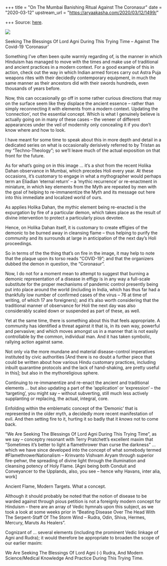 +++
title = "On The Mumbai Banishing Ritual Against The Coronasur"
date = "2020-03-12"
upstream_url = "https://aryaakasha.com/2020/03/12/1499/"

+++
Source: [here](https://aryaakasha.com/2020/03/12/1499/).

![](https://aryaakasha.files.wordpress.com/2020/03/tn-432f1c97a131.jpg?w=600)

Seeking The Blessings Of Lord Agni During This Trying Time – Against The
Covid-19 ‘Coronasur’

Something I’ve often been quite warmly regarding of, is the manner in
which Hinduism has managed to move with the times and make use of
traditional and ancient practices in a modern context. For a good
example of this in action, check out the way in which Indian armed
forces carry out Astra Puja weapons rites with their decidedly
contemporary equipment, in much the same manner as their ancestors did
with their swords hundreds, even thousands of years before.

Now, this can occasionally go off in some rather curious directions that
may on the surface seem like they displace the ancient essence – rather
than simply reconnecting it with elements from a modern context.
Updating the ‘connection’, not the essential concept. Which is what I
genuinely believe is actually going on in many of these cases – the
veneer of different appearances under the veil of modernity only
concealing it if you don’t know where and how to look.

I have meant for some time to speak about this in more depth and detail
in a dedicated series on what is occasionally derisively referred to by
Tristan as my “Techno-Theology”; so we’ll leave much of the actual
exposition on that front for the future.

As for what’s going on in this image … it’s a shot from the recent
Holika Dahan observance in Mumbai, which precedes Holi every year. At
these occasions, it’s customary to engage in what a mythographer would
perhaps term an Eliadian ‘eternal return’ – a ‘mythic recurrence’ or
re-enactment in miniature, in which key elements from the Myth are
repeated by men with the goal of helping to re-immanentize the Myth and
its message out here into this immediate and localized world of ours.

As applies Holika Dahan, the mythic element being re-enacted is the
expurgation by fire of a particular demon, which takes place as the
result of divine intervention to protect a particularly pious devotee.

Hence, on Holika Dahan itself, it is customary to create effigies of the
demonic to be burned away in cleansing flame – thus helping to purify
the community and its surrounds at large in anticipation of the next
day’s Holi proceedings.

So in terms of the the thing that’s on fire in the image, it may help to
note that the plaque upon its torso reads “COVID-19”; and that the
organizers dubbed the demon in question, the “Coronasur”.

Now, I do not for a moment mean to attempt to suggest that burning a
demonic representation of a disease in effigy is in any way a full-scale
substitute for the proper mechanisms of pandemic control presently being
put into place around the world (including in India, which has thus far
had a thankfully low number of confirmed cases of the virus – 76 at time
of writing, of which 17 are foreigners); and it’s also worth considering
that the traditional manner of observance for Holi the next day was also
considerably scaled down or suspended as part of these, as well.

Yet at the same time, there is something about this that feels
appropriate. A community has identified a threat against it that is, in
its own way, powerful and pervasive; and which moves amongst us in a
manner that is not easily controllable by the common, individual man.
And it has taken symbolic, rallying action against same.

Not only via the more mundane and material disease-control imperatives
instituted by civic authorities \[And there is no doubt a further piece
that could be written about how various Hindu customary practices,
including inbuilt quarantine protocols and the lack of hand-shaking, are
pretty useful in this\]; but also in the mythoreligious sphere.

Continuing to re-immanentize and re-enact the ancient and traditional
elements … but also updating a part of the ‘application’ or ‘expression’
– the ‘targeting’, you might say – without subverting, still much less
actively supplanting or replacing, the actual, integral, core.

Enfolding within the emblematic concept of the ‘Demonic’ that is
represented in the older myth, a decidedly more recent manifestation of
evil. And then setting fire to it, hurting it so badly that it *knows*
not to come back.

“We Are Seeking The Blessings Of Lord Agni During This Trying Time”, as
we say – conceptry resonant with Terry Pratchett’s excellent maxim that
“Sometimes it’s better to light a flamethrower than curse the darkness”
… which we have since developed into the concept of what somebody termed
#FlamethrowerNationalism – Krinvanto Vishvam Aryam through superior
fire-pehwr, the spreading of divine light through the illumination and
cleansing potency of Holy Flame. \[Agni being both Conduit and
Conveyancer to the Upplands, also, you see – hence why Havans, inter
alia, work\]

Ancient Flame, Modern Targets. What a concept.

Although it should probably be noted that the notion of disease to be
warded against through pious petition is not a foreignly modern concept
for Hinduism – there are an array of Vedic hymnals upon this subject, as
we took a look at some weeks prior in “Beating Disease Over The Head
With The Serpent-Staff Of The Storm Wind – Rudra, Odin, Shiva, Hermes,
Mercury, Maruts As Healers”.

Cognizant of … several elements (including the prominent Vedic linkage
of Agni and Rudra); it would therefore be appropriate to broaden the
scope of our earlier maxim:

We Are Seeking The Blessings Of Lord Agni (-) Rudra, And Modern
Science/Medical Knowledge And Practice During This Trying Time.
